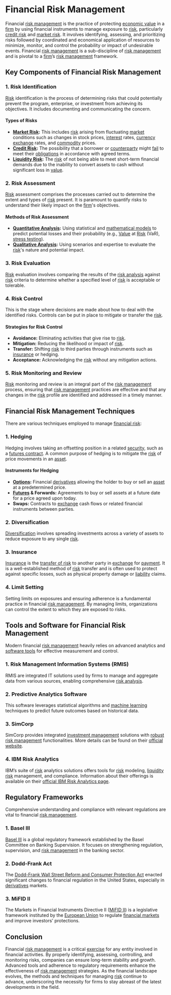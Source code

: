 # Financial Risk Management

Financial [risk management](../r/risk_management.md) is the practice of protecting [economic value](../e/economic_value.md) in a [firm](../f/firm.md) by using financial instruments to manage exposure to [risk](../r/risk.md), particularly [credit risk](../c/credit_risk.md) and [market risk](../m/market_risk.md). It involves identifying, assessing, and prioritizing risks followed by coordinated and economical application of resources to minimize, monitor, and control the probability or impact of undesirable events. Financial [risk management](../r/risk_management.md) is a sub-discipline of [risk management](../r/risk_management.md) and is pivotal to a [firm](../f/firm.md)’s [risk management](../r/risk_management.md) framework.

## Key Components of Financial Risk Management

### 1. Risk Identification

[Risk](../r/risk.md) identification is the process of determining risks that could potentially prevent the program, enterprise, or investment from achieving its objectives. It includes documenting and communicating the concern.

#### Types of Risks

- **[Market Risk](../m/market_risk.md):** This includes [risk](../r/risk.md) arising from fluctuating [market](../m/market.md) conditions such as changes in stock prices, [interest](../i/interest.md) rates, [currency exchange](../c/currency_exchange.md) rates, and [commodity](../c/commodity.md) prices.
- **[Credit Risk](../c/credit_risk.md):** The possibility that a borrower or [counterparty](../c/counterparty.md) might [fail](../f/fail.md) to meet their [obligations](../o/obligation.md) in accordance with agreed terms.
- **[Liquidity Risk](../l/liquidity_risk.md):** The [risk](../r/risk.md) of not being able to meet short-term financial demands due to the inability to convert assets to cash without significant loss in [value](../v/value.md).

### 2. Risk Assessment

[Risk](../r/risk.md) assessment comprises the processes carried out to determine the extent and types of [risk](../r/risk.md) present. It is paramount to quantify risks to understand their likely impact on the [firm](../f/firm.md)'s objectives.

#### Methods of Risk Assessment

- **[Quantitative Analysis](../q/quantitative_analysis.md):** Using statistical and [mathematical models](../m/mathematical_models_in_trading.md) to predict potential losses and their probability (e.g., [Value](../v/value.md) at [Risk](../r/risk.md) (VaR), [stress testing](../s/stress_testing_in_trading.md)).
- **[Qualitative Analysis](../q/qualitative_analysis.md):** Using scenarios and expertise to evaluate the [risk](../r/risk.md)'s nature and potential impact.

### 3. Risk Evaluation

[Risk](../r/risk.md) evaluation involves comparing the results of the [risk analysis](../r/risk_analysis.md) against [risk](../r/risk.md) criteria to determine whether a specified level of [risk](../r/risk.md) is acceptable or tolerable.

### 4. Risk Control

This is the stage where decisions are made about how to deal with the identified risks. Controls can be put in place to mitigate or transfer the [risk](../r/risk.md).

#### Strategies for Risk Control

- **Avoidance:** Eliminating activities that give rise to [risk](../r/risk.md).
- **Mitigation:** Reducing the likelihood or impact of [risk](../r/risk.md).
- **Transfer:** Shifting [risk](../r/risk.md) to third parties through instruments such as [insurance](../i/insurance.md) or hedging.
- **Acceptance:** Acknowledging the [risk](../r/risk.md) without any mitigation actions.

### 5. Risk Monitoring and Review

[Risk](../r/risk.md) monitoring and review is an integral part of the [risk management](../r/risk_management.md) process, ensuring that [risk management](../r/risk_management.md) practices are effective and that any changes in the [risk](../r/risk.md) profile are identified and addressed in a timely manner.

## Financial Risk Management Techniques

There are various techniques employed to manage [financial risk](../f/financial_risk.md):

### 1. Hedging

Hedging involves taking an offsetting position in a related [security](../s/security.md), such as a [futures contract](../f/futures_contract.md). A common purpose of hedging is to mitigate the [risk](../r/risk.md) of price movements in an [asset](../a/asset.md).

#### Instruments for Hedging

- **[Options](../o/options.md):** Financial [derivatives](../d/derivatives.md) allowing the holder to buy or sell an [asset](../a/asset.md) at a predetermined price.
- **[Futures](../f/futures.md) & Forwards:** Agreements to buy or sell assets at a future date for a price agreed upon today.
- **Swaps:** Contracts to [exchange](../e/exchange.md) cash flows or related financial instruments between parties.

### 2. Diversification

[Diversification](../d/diversification.md) involves spreading investments across a variety of assets to reduce exposure to any single [risk](../r/risk.md).

### 3. Insurance

[Insurance](../i/insurance.md) is the [transfer of risk](../t/transfer_of_risk.md) to another party in [exchange](../e/exchange.md) for [payment](../p/payment.md). It is a well-established method of [risk](../r/risk.md) transfer and is often used to protect against specific losses, such as physical property damage or [liability](../l/liability.md) claims.

### 4. Limit Setting

Setting limits on exposures and ensuring adherence is a fundamental practice in financial [risk management](../r/risk_management.md). By managing limits, organizations can control the extent to which they are exposed to risks.

## Tools and Software for Financial Risk Management

Modern financial [risk management](../r/risk_management.md) heavily relies on advanced analytics and [software tools](../s/software_tools_for_trading.md) for effective measurement and control.

### 1. Risk Management Information Systems (RMIS)

RMIS are integrated IT solutions used by firms to manage and aggregate data from various sources, enabling comprehensive [risk analysis](../r/risk_analysis.md).

### 2. Predictive Analytics Software

This software leverages statistical algorithms and [machine learning](../m/machine_learning.md) techniques to predict future outcomes based on historical data.

### 3. SimCorp

SimCorp provides integrated [investment management](../i/investment_management.md) solutions with [robust](../r/robust.md) [risk management](../r/risk_management.md) functionalities. More details can be found on their [official website](https://www.simcorp.com/en/software/enterprise-data-management/risk-management-compliance).

### 4. IBM Risk Analytics

IBM’s suite of [risk](../r/risk.md) analytics solutions offers tools for [risk](../r/risk.md) modeling, [liquidity risk](../l/liquidity_risk.md) management, and compliance. Information about their offerings is available on their [official IBM Risk Analytics page](https://www.ibm.com/analytics/risk-management).

## Regulatory Frameworks

Comprehensive understanding and compliance with relevant regulations are vital to financial [risk management](../r/risk_management.md).

### 1. Basel III

[Basel III](../b/basel_iii.md) is a global regulatory framework established by the Basel Committee on Banking Supervision. It focuses on strengthening regulation, supervision, and [risk management](../r/risk_management.md) in the banking sector.

### 2. Dodd-Frank Act

The [Dodd-Frank Wall Street Reform and Consumer Protection Act](../d/dodd-frank_wall_street_reform_and_consumer_protection_act.md) enacted significant changes to financial regulation in the United States, especially in [derivatives](../d/derivatives.md) markets.

### 3. MiFID II

The Markets in Financial Instruments Directive II ([MiFID II](../m/mifid_ii.md)) is a legislative framework instituted by the [European Union](../e/european_union_(eu).md) to regulate [financial markets](../f/financial_market.md) and improve investors' protections.

## Conclusion

Financial [risk management](../r/risk_management.md) is a critical [exercise](../e/exercise.md) for any entity involved in financial activities. By properly identifying, assessing, controlling, and monitoring risks, companies can ensure long-term stability and growth. Advanced tools and adherence to regulatory requirements enhance the effectiveness of [risk management](../r/risk_management.md) strategies. As the financial landscape evolves, the methods and techniques for managing [risk](../r/risk.md) continue to advance, underscoring the necessity for firms to stay abreast of the latest developments in the field.
